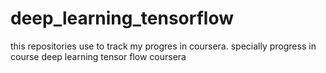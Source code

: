 # deep_learning_tensorflow
this repositories use to track my progres in coursera.
specially  progress in course deep learning tensor flow coursera
